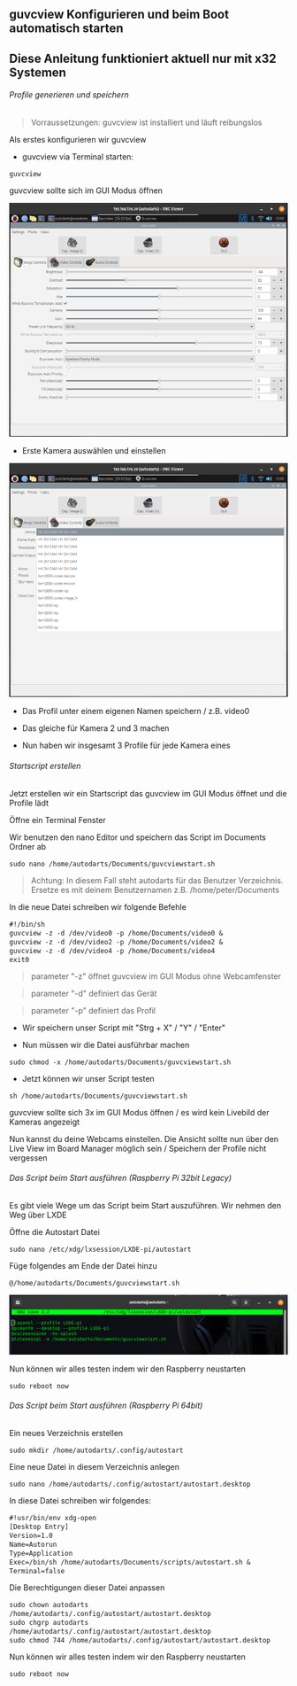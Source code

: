 ## guvcview Konfigurieren und beim Boot automatisch starten
## Diese Anleitung funktioniert aktuell nur mit x32 Systemen

###### Profile generieren und speichern

> Vorraussetzungen:
> guvcview ist installiert und läuft reibungslos

Als erstes konfigurieren wir guvcview

+ guvcview via Terminal starten:

```
guvcview
```

guvcview sollte sich im GUI Modus öffnen

![](https://github.com/SteveMutter/autodarts-Community-Docs/blob/main/source/image11.png)

+ Erste Kamera auswählen und einstellen

![](https://github.com/SteveMutter/autodarts-Community-Docs/blob/main/source/image12.png)

+ Das Profil unter einem eigenen Namen speichern / z.B. video0

+ Das gleiche für Kamera 2 und 3 machen

+ Nun haben wir insgesamt 3 Profile für jede Kamera eines

###### Startscript erstellen

Jetzt erstellen wir ein Startscript das guvcview im GUI Modus öffnet und die Profile lädt

Öffne ein Terminal Fenster


Wir benutzen den nano Editor und speichern das Script im Documents Ordner ab

```
sudo nano /home/autodarts/Documents/guvcviewstart.sh
```
> Achtung: In diesem Fall steht autodarts für das Benutzer Verzeichnis. Ersetze es mit deinem Benutzernamen z.B. /home/peter/Documents

 In die neue Datei schreiben wir folgende Befehle
```
#!/bin/sh
guvcview -z -d /dev/video0 -p /home/Documents/video0 &
guvcview -z -d /dev/video2 -p /home/Documents/video2 &
guvcview -z -d /dev/video4 -p /home/Documents/video4
exit0
```

> parameter "-z" öffnet guvcview im GUI Modus ohne Webcamfenster

> parameter "-d" definiert das Gerät

> parameter "-p" definiert das Profil

+ Wir speichern unser Script mit "Strg + X" / "Y" / "Enter"

+ Nun müssen wir die Datei ausführbar machen
```
sudo chmod -x /home/autodarts/Documents/guvcviewstart.sh
```

+ Jetzt können wir unser Script testen
```
sh /home/autodarts/Documents/guvcviewstart.sh
```

guvcview sollte sich 3x im GUI Modus öffnen / es wird kein Livebild der Kameras angezeigt

Nun kannst du deine Webcams einstellen. Die Ansicht sollte nun über den Live View im Board Manager möglich sein / Speichern der Profile nicht vergessen


###### Das Script beim Start ausführen (Raspberry Pi 32bit Legacy)

Es gibt viele Wege um das Script beim Start auszuführen. Wir nehmen den Weg über LXDE

Öffne die Autostart Datei
```
sudo nano /etc/xdg/lxsession/LXDE-pi/autostart
```

Füge folgendes am Ende der Datei hinzu
```
@/home/autodarts/Documents/guvcviewstart.sh
```

![](https://github.com/SteveMutter/autodarts-Community-Docs/blob/main/source/image13.png)

Nun können wir alles testen indem wir den Raspberry neustarten

```
sudo reboot now
```

###### Das Script beim Start ausführen (Raspberry Pi 64bit)

Ein neues Verzeichnis erstellen
```
sudo mkdir /home/autodarts/.config/autostart
```

Eine neue Datei in diesem Verzeichnis anlegen
```
sudo nano /home/autodarts/.config/autostart/autostart.desktop
```

In diese Datei schreiben wir folgendes:
```
#!usr/bin/env xdg-open
[Desktop Entry]
Version=1.0
Name=Autorun
Type=Application
Exec=/bin/sh /home/autodarts/Documents/scripts/autostart.sh &
Terminal=false
```

Die Berechtigungen dieser Datei anpassen
```
sudo chown autodarts /home/autodarts/.config/autostart/autostart.desktop
sudo chgrp autodarts /home/autodarts/.config/autostart/autostart.desktop
sudo chmod 744 /home/autodarts/.config/autostart/autostart.desktop
```

Nun können wir alles testen indem wir den Raspberry neustarten

```
sudo reboot now
```